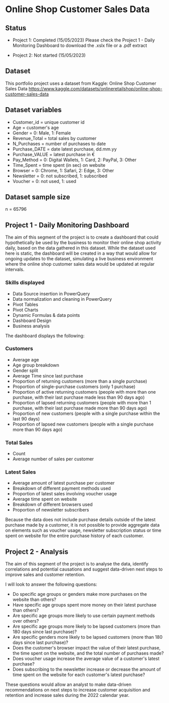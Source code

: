 # Online Shop Customer Sales Data

## Status
- Project 1: Completed (15/05/2023)
Please check the Project 1 - Daily Monitoring Dashboard to download the .xslx file or a .pdf extract

- Project 2: Not started (15/05/2023)

## Dataset
 This portfolio project uses a dataset from Kaggle: Online Shop Customer Sales Data
 https://www.kaggle.com/datasets/onlineretailshop/online-shop-customer-sales-data

## Dataset variables
- Customer_id = unique customer id
- Age = customer's age
- Gender = 0: Male, 1: Female
- Revenue_Total = total sales by customer
- N_Purchases = number of purchases to date
- Purchase_DATE = date latest purchase, dd.mm.yy
- Purchase_VALUE = latest purchase in €
- Pay_Method = 0: Digital Wallets, 1: Card, 2: PayPal, 3: Other
- Time_Spent = time spent (in sec) on website
- Browser = 0: Chrome, 1: Safari, 2: Edge, 3: Other
- Newsletter = 0: not subscribed, 1: subscribed
- Voucher = 0: not used, 1: used

## Dataset sample size

n = 65796

## Project 1 - Daily Monitoring Dashboard

The aim of this segment of the project is to create a dashboard that could hypothetically be used by the business to monitor their online shop activity daily, based on the data gathered in this dataset. While the dataset used here is static, the dashboard will be created in a way that would allow for ongoing updates to the dataset, simulating a live business environment where the online shop customer sales data would be updated at regular intervals.

### Skills displayed
- Data Source insertion in PowerQuery
- Data normalization and cleaning in PowerQuery
- Pivot Tables
- Pivot Charts
- Dynamic Formulas & data points
- Dashboard Design
- Business analysis

The dashboard displays the following:

### Customers

- Average age
- Age group breakdown
- Gender split
- Average Time since last purchase 
- Proportion of returning customers (more than a single purchase)
- Proportion of single-purchase customers (only 1 purchase) 
- Proportion of active returning customers (people with more than one purchase, with their last purchase made less than 90 days ago)
- Proportion of lapsed returning customers (people with more than 1 purchase, with their last purchase made more than 90 days ago) 
- Proportion of new customers (people with a single purchase within the last 90 days) 
- Proportion of lapsed new customers (people with a single purchase more than 90 days ago) 

### Total Sales
- Count 
- Average number of sales per customer 

### Latest Sales
- Average amount of latest purchase per customer 
- Breakdown of different payment methods used 
- Proportion of latest sales involving voucher usage
- Average time spent on website 
- Breakdown of different browsers used
- Proportion of newsletter subscribers

Because the data does not include purchase details outside of the latest purchase made by a customer, it is not possible to provide aggregate data on elements such as voucher usage, newsletter subscription status or time spent on website for the entire purchase history of each customer.

## Project 2 - Analysis
The aim of this segment of the project is to analyse the data, identify correlations and potential causations and suggest data-driven next steps to improve sales and customer retention. 

I will look to answer the following questions:

- Do specific age groups or genders make more purchases on the website than others?
- Have specific age groups spent more money on their latest purchase than others?
- Are specific age groups more likely to use certain payment methods over others?
- Are specific age groups more likely to be lapsed customers (more than 180 days since last purchase)?
- Are specific genders more likely to be lapsed customers (more than 180 days since last purchase)?
- Does the customer's browser impact the value of their latest purchase, the time spent on the website, and the total number of purchases made?
- Does voucher usage increase the average value of a customer's latest purchase?
- Does subscribing to the newsletter increase or decrease the amount of time spent on the website for each customer's latest purchase?

These questions would allow an analyst to make data-driven recommendations on next steps to increase customer acquisition and retention and increase sales during the 2022 calendar year.

